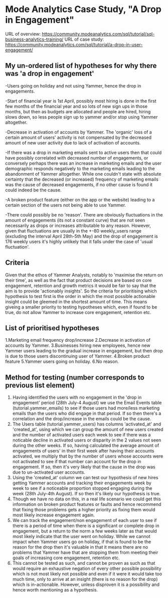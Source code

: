 # Mode Analytics Case Study, "A Drop in Engagement"

URL of overview: https://community.modeanalytics.com/sql/tutorial/sql-business-analytics-training/
URL of case study: https://community.modeanalytics.com/sql/tutorial/a-drop-in-user-engagement/

## My un-ordered list of hypotheses for why there was 'a drop in engagement'
-Users going on holiday and not using Yammer, hence the drop in engagements.

-Start of financial year is 1st April, possibly most hiring is done in the first few months of the financial year and so lots of new sign ups
in those months, but then as budgets are allocated and people are hired, hiring slows down, so less people sign up to yammer and/or stop using Yammer altogether.

-Decrease in activation of accounts by Yammer. The 'organic' loss of a certain amount of users' activity is not compensated by the decreased amount of new
user activity due to lack of activation of accounts.

-If there was a drop in marketing emails sent to active users then that could have possibly correlated with decreased number of engagements,
or conversely perhaps there was an increase in marketing emails and the user demographic responds negatively to the marketing emails leading to
the abandonment of Yammer altogether. While one couldn't state with absolute certainty that the decreased (or increased) frequency of marketing emails
was the cause of decreased engagements, if no other cause is found it could indeed be the cause.

-A broken product feature (either on the app or the website) leading to a certain section of the users not being able to use Yammer.

-There could possibly be no 'reason'. There are obviously fluctuations in the amount of engagements (its not a constant curve) that are not seen
necessarily as drops or increases attributable to any reason. However, given that fluctuations are usually in the +-80 weekly_users range (excluding
the interval April 28th-5th May) and the drop of engagement is 176 weekly users it's highly unlikely that it falls under the case of 'usual fluctuation'.

## Criteria
Given that the ethos of Yammer Analysts, notably to 'maximise the return on their time', as well as the fact that product decisions are based on 
core engagement, retention and growth metrics it would be fair to say that the aim is to provide 'actionably insights'. So the criteria for 
prioritising which hypothesis to test first is the order in which the most possible actionable insight could be gleemed in the shortest amount of 
time. This means giveing a smaller priority to testing hypotheses which, even if found to be true, do not allow Yammer to increase core engagement,
retention etc.

## List of prioritised hypotheses
1.Marketing email frequency drop/increase 
2.Decrease in activation of accounts by Yammer. 
3.Businesses hiring new employees, hence new Yammer users leading to the gradual increase in engagement,
but then drop is due to those users discontinuing user of Yammer.
4.Broken product feature
5.Yammer users going on holiday.
6.No reason.

## Method for testing (number corresponds to previous list element)
1. Having identified the users with no engagement in the 'drop in engagement' period (28th July-4 August) we use the Email Events table 
(tutorial.yammer_emails) to see if those users had more/less marketing emails than the users who did engage in that period. If so then there's a
correlation and the drop/increase in the emails could be the cause.
2. The Users table (tutorial.yammer_users) has columns 'activated_at' and 'created_at', using which we can group the amount of new users created
and the number of activated users each week to see if there was a noticable decline in activated users or disparity in the 2 values
not seen during the other weeks. If so, having calculated the average amount of engagements of users' in their first week after having their 
accounts activated, we multiply that by the number of users whose accounts were not activated to see if that number can account for the drop in
engagement. If so, then it's very likely that the cause in the drop was due to un-activated user accounts. 
3. Using the 'created_at' column we can test our hypothesis of new hires getting Yammer accounts and tracking their engagements week by week to 
see if a noticeable proportion stopped engaging during the week (28th July-4th August). If so then it's likely our hypothesis is true.
4. Though we have no data on this, in a real life scenario we could get this information on broken product features or faults and hence recommend
that fixing those problems gets a higher priority as fixing them would most likely increase engagement again.
5. We can track the engagement/non engagement of each user to see if there is a period of time when there is a significant or complete drop in 
engagement, but a return to the norm a few weeks later as that would most likely indicate that the user went on holiday. While we cannot impact when
Yammer users go on holiday, if that is found to be the reason for the drop then it's valuable in that it means there are no problems that Yammer
have that are stopping them from meeting their goals of increasing core engagement, retention etc.
6. This cannot be tested as such, and cannot be proven as such as that would require an exhaustive negation of every other possible possibility
which is not most likely not possible and even if it were it would take too much time, only to arrive at an insight (there is no reason for
the drop) which is in-actionable. However, unless disproven it is a possibility and hence worth mentioning as a hypothesis.




